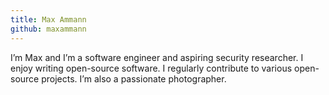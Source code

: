 ```yaml
---
title: Max Ammann
github: maxammann
---
```

I’m Max and I’m a software engineer and aspiring security researcher. I enjoy writing open-source software. I regularly contribute to various open-source projects. I’m also a passionate photographer.

